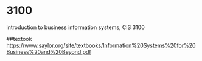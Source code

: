 # 3100
introduction to business information systems, CIS 3100

##textook https://www.saylor.org/site/textbooks/Information%20Systems%20for%20Business%20and%20Beyond.pdf

